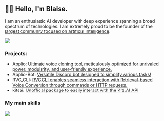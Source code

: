 ## 👋🏻 Hello, I'm Blaise. 
I am an enthusiastic AI developer with deep experience spanning a broad spectrum of technologies. I am extremely proud to be the founder of the [largest community focused on artificial intelligence](https://discord.gg/IAHispano).

<a href="https://github-readme-stats.vercel.app/api?username=blaise-tk&show_icons=true&theme=dark#gh-dark-mode-only" target="_blank">
  <img src="https://github-readme-stats.vercel.app/api?username=blaise-tk&show_icons=true&theme=dark#gh-dark-mode-only" />
</a>

### Projects:
- Applio: [Ultimate voice cloning tool, meticulously optimized for unrivaled power, modularity, and user-friendly experience.](https://github.com/IAHispano/Applio)
- Applio-Bot: [Versatile Discord bot designed to simplify various tasks!](https://github.com/IAHispano/Applio-Bot)
- RVC_CLI: [RVC CLI enables seamless interaction with Retrieval-based Voice Conversion through commands or HTTP requests.](https://github.com/blaise-tk/RVC_CLI)
- kitsai: [Unofficial package to easily interact with the Kits.AI API](https://github.com/blaise-tk/kitsai)


### My main skills:
<a href="https://skillicons.dev">
  <img src="https://skillicons.dev/icons?i=js,ts,css,py,java,cpp,react,nodejs,git,bots,figma,cloudflare,vercel,github" />
</a>


